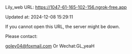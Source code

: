 Lily_web URL: https://1047-61-165-102-156.ngrok-free.app

Updated at: 2024-12-08 15:29:11

If you cannot open this URL, the server might be down.

Please contact: 

goley04@foxmail.com Or Wechat:GL_yeaH